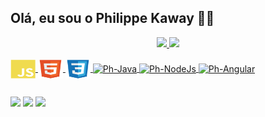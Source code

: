 ## Olá, eu sou o Philippe Kaway 🐱‍👤
<div align="center">
  <a href="https://github.com/Kaway-Dev">
  <img height="170em" src="https://github-readme-stats.vercel.app/api?username=Kaway-Dev&show_icons=true&theme=react&include_all_commits=true&count_private=true"/>
  <img height="170em" src="https://github-readme-stats.vercel.app/api/top-langs/?username=Kaway-Dev&layout=compact&langs_count=7&theme=react"/>
</div>
<div style="display: inline_block"><br>
  <img align="center" alt="Ph-Js" height="30" width="40" src="https://raw.githubusercontent.com/devicons/devicon/master/icons/javascript/javascript-plain.svg">
  <img align="center" alt="Ph-HTML" height="30" width="40" src="https://raw.githubusercontent.com/devicons/devicon/master/icons/html5/html5-original.svg">
  <img align="center" alt="Ph-CSS" height="30" width="40" src="https://raw.githubusercontent.com/devicons/devicon/master/icons/css3/css3-original.svg">
  <img align="center" alt="Ph-Java" height="40" width="45" img src="https://cdn.jsdelivr.net/gh/devicons/devicon/icons/java/java-original.svg" />
  <img align="center" alt="Ph-NodeJs" height="40" width="45" img src="https://cdn.jsdelivr.net/gh/devicons/devicon/icons/nodejs/nodejs-original-wordmark.svg" />
  <img align="center" alt="Ph-Angular" height="40" width="45" img src="https://cdn.jsdelivr.net/gh/devicons/devicon/icons/angularjs/angularjs-original.svg" />
</div>
  
  ##
  
  <div> 
  <a href="https://instagram.com/kawaysb" target="_blank"><img src="https://img.shields.io/badge/-Instagram-%23E4405F?style=for-the-badge&logo=instagram&logoColor=white" target="_blank"></a>
  <a href = "mailto:philippekaway@gmail.com"><img src="https://img.shields.io/badge/-Gmail-%23333?style=for-the-badge&logo=gmail&logoColor=white" target="_blank"></a>
  <a href="https://www.linkedin.com/in/philippe-kaway-6715051a1" target="_blank"><img src="https://img.shields.io/badge/-LinkedIn-%230077B5?style=for-the-badge&logo=linkedin&logoColor=white" target="_blank"></a> 
  </div> 
  
